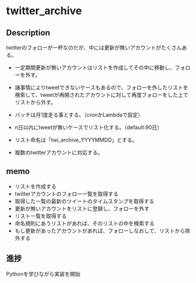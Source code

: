 # twitter_archive

## Description

twitterのフォローが一杯なのだが、中には更新が無いアカウントがたくさんある。
- 一定期間更新が無いアカウントはリストを作成してその中に移動し、フォローを外す。

- 諸事情によりtweetできないケースもあるので、フォローを外したリストを検索して、tweetが再開されたアカウントに対して再度フォローをした上でリストから外す。

- バッチは月1度走る事とする。（cronかLambdaで設定）

- n日以内にtweetが無いケースでリスト化する。（default:90日）

- リスト命名は「twi_archive_YYYYMMDD」とする。

- 複数のtwitterアカウントに対応する。

## memo
- リストを作成する
- twitterアカウントのフォロー一覧を取得する
- 取得した一覧の最新のツイートのタイムスタンプを取得する
- 更新が無いアカウントをリストに登録し、フォローを外す
- リスト一覧を取得する
- 命名規則にあうリストがあれば、そのリストの中を検索する
- もし更新があったアカウントがあれば、フォローしなおして、リストから除外する

## 進捗
Pythonを学びながら実装を開始
